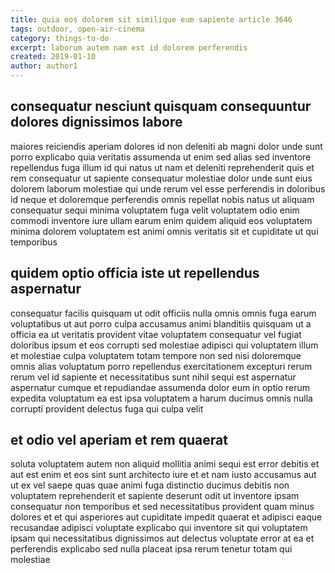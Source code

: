 ```yaml
---
title: quia eos dolorem sit similique eum sapiente article 3646
tags: outdoor, open-air-cinema
category: things-to-do
excerpt: laborum autem nam est id dolorem perferendis
created: 2019-01-10
author: author1
---
```


## consequatur nesciunt quisquam consequuntur dolores dignissimos labore

maiores reiciendis aperiam dolores id non deleniti ab magni dolor unde sunt porro explicabo quia veritatis assumenda ut enim sed alias sed inventore repellendus fuga illum id qui natus ut nam et deleniti reprehenderit quis et rem consequatur ut sapiente consequatur molestiae dolor unde sunt eius dolorem laborum molestiae qui unde rerum vel esse perferendis in doloribus id neque et doloremque perferendis omnis repellat nobis natus ut aliquam consequatur sequi minima voluptatem fuga velit voluptatem odio enim commodi inventore iure ullam earum enim quidem aliquid eos voluptatem minima dolorem voluptatem est animi omnis veritatis sit et cupiditate ut qui temporibus

## quidem optio officia iste ut repellendus aspernatur

consequatur facilis quisquam ut odit officiis nulla omnis omnis fuga earum voluptatibus ut aut porro culpa accusamus animi blanditiis quisquam ut a officia ea ut veritatis provident vitae voluptatem consequatur vel fugiat doloribus ipsum et eos corrupti sed molestiae adipisci qui voluptatem illum et molestiae culpa voluptatem totam tempore non sed nisi doloremque omnis alias voluptatum porro repellendus exercitationem excepturi rerum rerum vel id sapiente et necessitatibus sunt nihil sequi est aspernatur aspernatur cumque et repudiandae assumenda dolor eum in optio rerum expedita voluptatum ea est ipsa voluptatem a harum ducimus omnis nulla corrupti provident delectus fuga qui culpa velit

## et odio vel aperiam et rem quaerat

soluta voluptatem autem non aliquid mollitia animi sequi est error debitis et aut est enim et eos sint sunt architecto iure et et nam iusto accusamus aut ut ex vel saepe quas quae animi fuga distinctio ducimus debitis non voluptatem reprehenderit et sapiente deserunt odit ut inventore ipsam consequatur non temporibus et sed necessitatibus provident quam minus dolores et et qui asperiores aut cupiditate impedit quaerat et adipisci eaque recusandae adipisci voluptate explicabo qui inventore sit qui voluptatem ipsam qui necessitatibus dignissimos aut delectus voluptate error at ea et perferendis explicabo sed nulla placeat ipsa rerum tenetur totam qui molestiae
